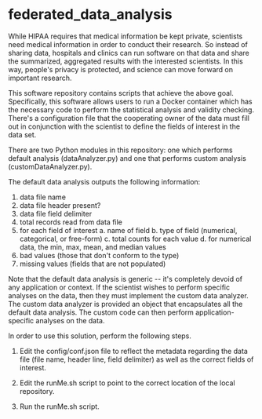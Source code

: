 # federated_data_analysis

While HIPAA requires that medical information be kept private, scientists need medical information in order to conduct their research.  So instead of sharing data, hospitals and clinics can run software on that data and share the summarized, aggregated results with the interested scientists.  In this way, people's privacy is protected, and science can move forward on important research.

This software repository contains scripts that achieve the above goal.  Specifically, this software allows users to run a Docker container which has the necessary code to perform the statistical analysis and validity checking.  There's a configuration file that the cooperating owner of the data must fill out in conjunction with the scientist to define the fields of interest in the data set.  

There are two Python modules in this repository: one which performs default analysis (dataAnalyzer.py) and one that performs custom analysis (customDataAnalyzer.py).  

The default data analysis outputs the following information:
1. data file name 
2. data file header present?
3. data file field delimiter
4. total records read from data file
5. for each field of interest
    a. name of field
    b. type of field (numerical, categorical, or free-form)
    c. total counts for each value
    d. for numerical data, the min, max, mean, and median values
6. bad values (those that don't conform to the type)
7. missing values (fields that are not populated)

Note that the default data analysis is generic -- it's completely devoid of any application or context.  If the scientist wishes to perform specific analyses on the data, then they must implement the custom data analyzer.  The custom data analyzer is provided an object that encapsulates all the default data analysis.  The custom code can then perform application-specific analyses on the data. 


In order to use this solution, perform the following steps.

1. Edit the config/conf.json file to reflect the metadata regarding the data file (file name, header line, field delimiter) as well as the correct fields of interest.

2. Edit the runMe.sh script to point to the correct location of the local repository.

3. Run the runMe.sh script. 

